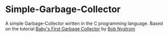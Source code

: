 # Simple-Garbage-Collector
A simple Garbage-Collector wirtten in the C programming language. Based on the tutorial [Baby's First Garbage Collector](https://journal.stuffwithstuff.com/2013/12/08/babys-first-garbage-collector/) by [Bob Nystrom](https://x.com/intent/user?screen_name=munificentbob)
